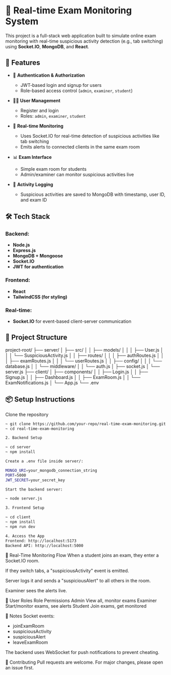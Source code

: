 # 👀 Real-time Exam Monitoring System

This project is a full-stack web application built to simulate online exam monitoring with real-time suspicious activity detection (e.g., tab switching) using **Socket.IO**, **MongoDB**, and **React**.

## 🚀 Features

- 🔐 **Authentication & Authorization**
  - JWT-based login and signup for users
  - Role-based access control (`admin`, `examiner`, `student`)

- 🧑‍💻 **User Management**
  - Register and login
  - Roles: `admin`, `examiner`, `student`

- 📡 **Real-time Monitoring**
  - Uses Socket.IO for real-time detection of suspicious activities like tab switching
  - Emits alerts to connected clients in the same exam room

- 📊 **Exam Interface**
  - Simple exam room for students
  - Admin/examiner can monitor suspicious activities live

- 🧠 **Activity Logging**
  - Suspicious activities are saved to MongoDB with timestamp, user ID, and exam ID

## 🛠️ Tech Stack

### Backend:
- **Node.js**
- **Express.js**
- **MongoDB + Mongoose**
- **Socket.IO**
- **JWT for authentication**

### Frontend:
- **React**
- **TailwindCSS (for styling)**

### Real-time:
- **Socket.IO** for event-based client-server communication

## 📁 Project Structure

project-root/
├── server/
│ ├── src/
│ │ ├── models/
│ │ │ ├── User.js
│ │ │ └── SuspiciousActivity.js
│ │ ├── routes/
│ │ │ ├── authRoutes.js
│ │ │ ├── examRoutes.js
│ │ │ └── userRoutes.js
│ │ ├── config/
│ │ │ └── database.js
│ │ └── middleware/
│ │ └── auth.js
│ ├── socket.js
│ └── server.js
├── client/
│ ├── components/
│ │ ├── Login.js
│ │ ├── Signup.js
│ │ ├── Dashboard.js
│ │ ├── ExamRoom.js
│ │ └── ExamNotifications.js
│ └── App.js
└── .env

## 📦 Setup Instructions

Clone the repository

```bash
~ git clone https://github.com/your-repo/real-time-exam-monitoring.git
~ cd real-time-exam-monitoring

2. Backend Setup

~ cd server
~ npm install

Create a .env file inside server/:

MONGO_URI=your_mongodb_connection_string
PORT=5000
JWT_SECRET=your_secret_key

Start the backend server:

~ node server.js

3. Frontend Setup

~ cd client
~ npm install
~ npm run dev

4. Access the App
Frontend: http://localhost:5173
Backend API: http://localhost:5000

```

🧪 Real-Time Monitoring Flow
When a student joins an exam, they enter a Socket.IO room.

If they switch tabs, a "suspiciousActivity" event is emitted.

Server logs it and sends a "suspiciousAlert" to all others in the room.

Examiner sees the alerts live.

🔐 User Roles
Role	Permissions
Admin	View all, monitor exams
Examiner	Start/monitor exams, see alerts
Student	Join exams, get monitored

📌 Notes
Socket events:
- joinExamRoom
- suspiciousActivity
- suspiciousAlert
- leaveExamRoom

The backend uses WebSocket for push notifications to prevent cheating.

🤝 Contributing
Pull requests are welcome. For major changes, please open an issue first.
